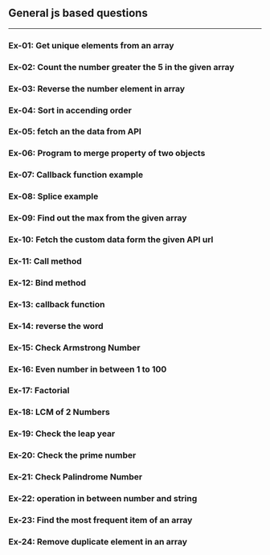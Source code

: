 ## General js based questions
___
### Ex-01: Get unique elements from an array
### Ex-02: Count the number greater the 5 in the given array
### Ex-03: Reverse the number element in array
### Ex-04: Sort in accending order
### Ex-05: fetch an the data from API
### Ex-06: Program to merge property of two objects
### Ex-07: Callback function example
### Ex-08: Splice example
### Ex-09: Find out the max from the given array
### Ex-10: Fetch the custom data form the given API url
### Ex-11: Call method
### Ex-12: Bind method
### Ex-13: callback function
### Ex-14: reverse the word
### Ex-15: Check Armstrong Number
### Ex-16: Even number in between 1 to 100
### Ex-17: Factorial 
### Ex-18: LCM of 2 Numbers
### Ex-19: Check the leap year
### Ex-20: Check the prime number
### Ex-21: Check Palindrome Number
### Ex-22: operation in between number and string
### Ex-23: Find the most frequent item of an array
### Ex-24: Remove duplicate element in an array
